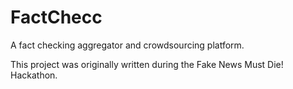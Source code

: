 # FactChecc
A fact checking aggregator and crowdsourcing platform.

This project was originally written during the Fake News Must Die! Hackathon.
